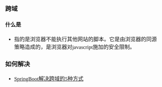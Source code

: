 <span  style="font-family: Simsun,serif; font-size: 17px; ">

### 跨域

#### 什么是

- 指的是浏览器不能执行其他网站的脚本。它是由浏览器的同源策略造成的，是浏览器对javascript施加的安全限制。

### 如何解决

- [SpringBoot解决跨域的5种方式](https://blog.csdn.net/weixin_39255905/article/details/124341670)

</span>